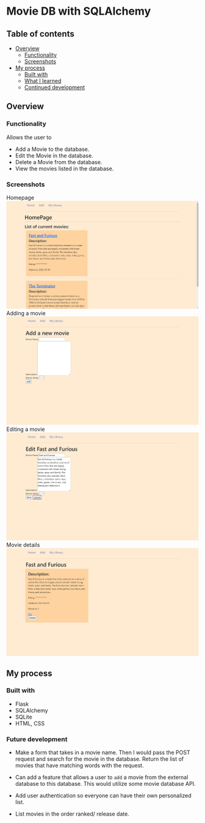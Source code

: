 # Movie DB with SQLAlchemy


## Table of contents

- [Overview](#overview)
    - [Functionality](#functionality)
    - [Screenshots](#screenshots)
- [My process](#my-process)
    - [Built with](#built-with)
    - [What I learned](#what-i-learned)
    - [Continued development](#continued-development)

## Overview

### Functionality
Allows the user to 
- Add a Movie to the database.
- Edit the Movie in the database.
- Delete a Movie from the database.
- View the movies listed in the database.

### Screenshots
Homepage
![homepage](./screenshots/homepage.jpg)
Adding a movie
![add movie](./screenshots/add-movie.jpg)
Editing a movie
![edit movie](./screenshots/edit-movie.jpg)
Movie details
![movie page](./screenshots/movie-page.jpg)

## My process

### Built with
- Flask
- SQLAlchemy
- SQLite
- HTML, CSS

### Future development
- Make a form that takes in a movie name.
Then I would pass the POST request and search for the
movie in the database. Return the list of movies that have
matching words with the request.

- Can add a feature that allows a user to `add` a movie
from the external database to this database. This would
utilize some movie database API.

- Add user authentication so everyone can have their own
personalized list.

- List movies in the order ranked/ release date.
